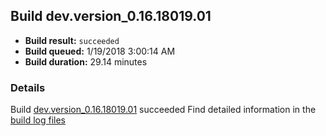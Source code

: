 ## Build dev.version_0.16.18019.01
- **Build result:** `succeeded`
- **Build queued:** 1/19/2018 3:00:14 AM
- **Build duration:** 29.14 minutes
### Details
Build [dev.version_0.16.18019.01](https://winappstudio.visualstudio.com/web/build.aspx?pcguid=a4ef43be-68ce-4195-a619-079b4d9834c2&builduri=vstfs%3a%2f%2f%2fBuild%2fBuild%2f24724) succeeded
Find detailed information in the [build log files](https://uwpctdiags.blob.core.windows.net/buildlogs/dev.version_0.16.18019.01_logs.zip)
